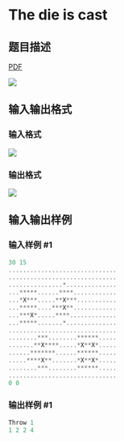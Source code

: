 # The die is cast

## 题目描述

[problemUrl]: https://uva.onlinejudge.org/index.php?option=com_onlinejudge&Itemid=8&category=8&page=show_problem&problem=598

[PDF](https://uva.onlinejudge.org/external/6/p657.pdf)

![](https://cdn.luogu.com.cn/upload/vjudge_pic/UVA657/fb2dce85eeea47bb21dc08c1d2e3bc982a9c9698.png)

## 输入输出格式

### 输入格式

![](https://cdn.luogu.com.cn/upload/vjudge_pic/UVA657/5024d340c296a89a9123225d14a768e41c11ddeb.png)

### 输出格式

![](https://cdn.luogu.com.cn/upload/vjudge_pic/UVA657/018bbc02878b855bab04805288f9484007e8ec3d.png)

## 输入输出样例

### 输入样例 #1

```cpp
30 15
..............................
..............................
...............*..............
...*****......****............
...*X***.....**X***...........
...*****....***X**............
...***X*.....****.............
...*****.......*..............
..............................
........***........******.....
.......**X****.....*X**X*.....
......*******......******.....
.....****X**.......*X**X*.....
........***........******.....
..............................
0 0
```


### 输出样例 #1

```cpp
Throw 1
1 2 2 4
```


